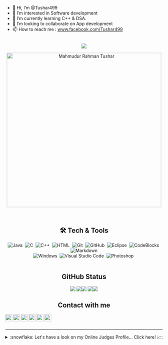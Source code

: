 
- 👋 Hi, I’m @Tushar499
- 👀 I’m interested in Software development 
- 🌱 I’m currently learning C++ & DSA.
- 💞️ I’m looking to collaborate on App development
- 📫 How to reach me : www.facebook.com/Tushar499
<br />
<div align="center">
<img src="https://github-readme-stats.vercel.app/api?username=Tushar499&&show_icons=true&title_color=ffffff&icon_color=bb2acf&text_color=daf7dc&bg_color=151515">
</div>

<div align="center">
<p><img width="494" align="center" src="https://github-readme-stats.vercel.app/api/top-langs?username=Tushar499&show_icons=true&locale=en&layout=compact" alt="Mahmudur Rahman Tushar" /></p>
</div>
<br />
<div align="center">
<h2 align="center">🛠&nbsp;Tech & Tools</h2>


![Java](https://img.shields.io/badge/-Java-05122A?style=flat&logo=java)&nbsp;
![C](https://img.shields.io/badge/-C-05122A?style=flat&logo=c)&nbsp;
![C++](https://img.shields.io/badge/-C++-05122A?style=flat&logo=c++)&nbsp;
![HTML](https://img.shields.io/badge/-HTML-05122A?style=flat&logo=HTML5)&nbsp;
![Git](https://img.shields.io/badge/-Git-05122A?style=flat&logo=git)&nbsp;
![GitHub](https://img.shields.io/badge/-GitHub-05122A?style=flat&logo=github)&nbsp;
![Eclipse](https://img.shields.io/badge/-Eclipse-05122A?style=flat&logo=eclipse)&nbsp;
![CodeBlocks](https://img.shields.io/badge/-Code::Blocks-05122A?style=flat&logo=codeblocks)&nbsp;
![Markdown](https://img.shields.io/badge/-Markdown-05122A?style=flat&logo=markdown)\
![Windows](https://img.shields.io/badge/-Windowa-05122A?style=flat&logo=windows)&nbsp;
![Visual Studio Code](https://img.shields.io/badge/-Visual%20Studio%20Code-05122A?style=flat&logo=visual-studio-code&logoColor=007ACC)&nbsp;
![Photoshop](https://img.shields.io/badge/-Photoshop-05122A?style=flat&logo=adobe-photoshop)&nbsp;
<br />
	<br />
</div>


<h2 align="center">GitHub Status</h2>

<div align="center">
	
![](https://github-profile-summary-cards.vercel.app/api/cards/profile-details?username=Tushar499&theme=dracula) 
![](https://github-profile-summary-cards.vercel.app/api/cards/repos-per-language?username=Tushar499&theme=dracula)![](https://github-profile-summary-cards.vercel.app/api/cards/most-commit-language?username=Tushar499&theme=dracula)
![](https://github-profile-summary-cards.vercel.app/api/cards/stats?username=Tushar499&theme=dracula)![](https://github-profile-summary-cards.vercel.app/api/cards/productive-time?username=Tushar499&theme=dracula)

</div>
<div align="center">
<h2 align="center">Contact with me</h2>


[<img align="left" alt="Mahmudur Rahman Tushar | YouTube" width="22px" src="https://cdn-icons-png.flaticon.com/512/124/124010.png" />][facebook]
[<img align="left" alt="Mahmudur Rahman Tushar | YouTube" width="22px" src="https://cdn.jsdelivr.net/npm/simple-icons@v3/icons/youtube.svg" />][youtube]
[<img align="left" alt="Mahmudur Rahman Tushar | Twitter" width="22px" src="https://cdn.jsdelivr.net/npm/simple-icons@v3/icons/twitter.svg" />][twitter]
[<img align="left" alt="Mahmudur Rahman Tushar | Twitter" width="22px" src="https://cdn-icons-png.flaticon.com/512/906/906377.png" />][telegram]
[<img align="left" alt="Mahmudur Rahman Tushar | LinkedIn" width="22px" src="https://cdn.jsdelivr.net/npm/simple-icons@v3/icons/linkedin.svg" />][linkedin]
[<img align="left" alt="Mahmudur Rahman Tushar | Instagram" width="22px" src="https://cdn.jsdelivr.net/npm/simple-icons@v3/icons/instagram.svg" />][instagram]

[facebook]: https://facebook.com/Tushar499
[twitter]: https://twitter.com/mrtushar5
[youtube]: https://www.youtube.com/channel/UCAhH6mZwhBSM0KPOp0lrKPg
[instagram]: https://www.instagram.com/tushar499_/
[linkedin]: https://www.linkedin.com/in/mhamudur-rahman-tushar/
[telegram]: https://t.me/Tushar499
	<br />
	<br />
</div>

---
<details>
<summary> :snowflake: Let's have a look on my Online Judges Profile... Click here! 📈:</summary>
	
<div align="center">


:star: [Codeforces](https://codeforces.com/profile/Tushar499) <br>
:star: [URI](https://www.beecrowd.com.br/judge/en/profile/481111) <br>
:star: [Leetcode](https://leetcode.com/Tushar499/) <br>

<i>Many more are coming soon... <i> 
</div> 
  
 ![](https://raw.githubusercontent.com/Tushar499/Tushar499/master/profile-summary-card-output/default/0-profile-details.svg)
</details>
</p>
